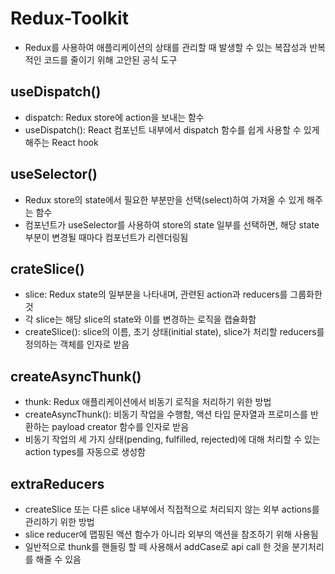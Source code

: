 # Redux-Toolkit
- Redux를 사용하여 애플리케이션의 상태를 관리할 때 발생할 수 있는 복잡성과 반복적인 코드를 줄이기 위해 고안된 공식 도구

## useDispatch() 
- dispatch: Redux store에 action을 보내는 함수
- useDispatch(): React 컴포넌트 내부에서 dispatch 함수를 쉽게 사용할 수 있게 해주는 React hook

## useSelector() 
- Redux store의 state에서 필요한 부분만을 선택(select)하여 가져올 수 있게 해주는 함수
- 컴포넌트가 useSelector를 사용하여 store의 state 일부를 선택하면, 해당 state 부분이 변경될 때마다 컴포넌트가 리렌더링됨

## crateSlice()
- slice: Redux state의 일부분을 나타내며, 관련된 action과 reducers를 그룹화한 것
- 각 slice는 해당 slice의 state와 이를 변경하는 로직을 캡슐화함
- createSlice(): slice의 이름, 초기 상태(initial state), slice가 처리할 reducers를 정의하는 객체를 인자로 받음 

## createAsyncThunk()
- thunk: Redux 애플리케이션에서 비동기 로직을 처리하기 위한 방법
- createAsyncThunk(): 비동기 작업을 수행함, 액션 타입 문자열과 프로미스를 반환하는 payload creator 함수를 인자로 받음
- 비동기 작업의 세 가지 상태(pending, fulfilled, rejected)에 대해 처리할 수 있는 action types를 자동으로 생성함

## extraReducers
- createSlice 또는 다른 slice 내부에서 직접적으로 처리되지 않는 외부 actions를 관리하기 위한 방법
- slice reducer에 맵핑된 액션 함수가 아니라 외부의 액션을 참조하기 위해 사용됨
- 일반적으로 thunk를 핸들링 할 떼 사용해서 addCase로 api call 한 것을 분기처리를 해줄 수 있음